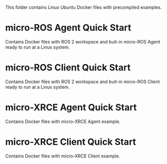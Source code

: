 This folder contains Linux Ubuntu Docker files with precompiled examples.

# micro-ROS Agent Quick Start

Contains Docker files with ROS 2 workspace and buit-in micro-ROS Agent ready to run at a Linux system.

# micro-ROS Client Quick Start

Contains Docker files with ROS 2 workspace and buit-in micro-ROS Client ready to run at a Linux system.


# micro-XRCE Agent Quick Start

Contains Docker files with micro-XRCE Agent example.

# micro-XRCE Client Quick Start

Contains Docker files with micro-XRCE Client example.
